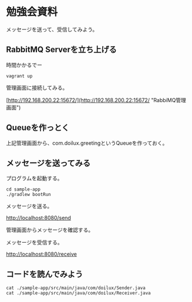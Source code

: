 # 勉強会資料
メッセージを送って、受信してみよう。

## RabbitMQ Serverを立ち上げる
時間かかるでー
```
vagrant up
```

管理画面に接続してみる。

[http://192.168.200.22:15672/](http://192.168.200.22:15672/ "RabbiMQ管理画面")

## Queueを作っとく
上記管理画面から、com.doilux.greetingというQueueを作っておく。

## メッセージを送ってみる
プログラムを起動する。
```
cd sample-app
./gradlew bootRun
```
メッセージを送る。

[http://localhost:8080/send](http://localhost:8080/send "RabbiMQ管理画面")

管理画面からメッセージを確認する。

メッセージを受信する。

[http://localhost:8080/receive](http://localhost:8080/receive "RabbiMQ管理画面")

## コードを読んでみよう

```
cat ./sample-app/src/main/java/com/doilux/Sender.java
cat ./sample-app/src/main/java/com/doilux/Receiver.java
```
